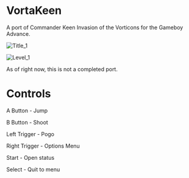 # VortaKeen
A port of Commander Keen Invasion of the Vorticons for the Gameboy Advance.

![Title_1](https://user-images.githubusercontent.com/36487623/174703312-db8a6359-3f48-4fff-a18e-bc3d8b22809c.png)

![Level_1](https://user-images.githubusercontent.com/36487623/176095180-65a3665d-d833-43c7-8049-5a8cf0dcce7f.png)

As of right now, this is not a completed port.


# Controls

A Button - Jump

B Button - Shoot

Left Trigger - Pogo

Right Trigger - Options Menu

Start - Open status

Select - Quit to menu

